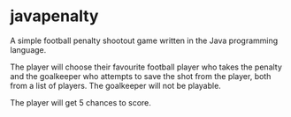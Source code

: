 # javapenalty
A simple football penalty shootout game written in the Java programming language.

The player will choose their favourite football player who takes the penalty and the goalkeeper who attempts to save the shot from the player, both from a list of players.
The goalkeeper will not be playable.

The player will get 5 chances to score.
